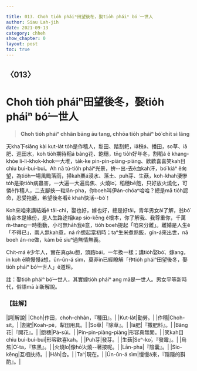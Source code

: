 ```yaml
---

title: 013. Choh tio̍h pháiⁿ田望後冬，娶tio̍h pháiⁿ bó͘一世人
author: Siau Lah-jih
date: 2021-09-13
category: chheh
show_chapter: 0
layout: post
toc: true
---
```

  
## 〈013〉
# Choh tio̍h pháiⁿ田望後冬，娶tio̍h pháiⁿ bó͘一世人
>**Choh tio̍h pháiⁿ chhân bāng āu tang, chhōa tio̍h pháiⁿ bó͘ chi̍t sì lâng**
 

天kha下siāng kài kut-la̍t to̍h是作穡人，犁田、踏割耙，iā秧á、播田，so草、iā肥、巡田水，koh tio̍h期待稻á bâng花、飽穗，tn̄g tio̍h好年冬，割稻á ê khang-khòe li-li-khok-khok一大堆，ta̍k-ke pin-pin-piàng-piàng、歡歡喜喜笑kah目chiu bui-bui-bui。Ah nā tú-tio̍h pháiⁿ光景，拚--出-去ê血kah汗，bó͘ kiáⁿ ê向望，為tio̍h一場風颱落雨，掃kah粟á浸水、落土、puh芽、生菇，koh-khah淒慘to̍h是染tio̍h病蟲害，一大遍一大遍烏焦、火燒lo͘，稻穗bē飽，只好放火燒化，可憐ê作穡人，二支腳挾一粒lān-pha，你boeh叫伊án-chóaⁿ哈哈？總是mā tio̍h認命，忍受拖磨，希望後冬看ē khah快活--bò͘！

Koh來咱來講結婚ê tāi-chì，娶也好，嫁也好，總是好tāi，青年男女ài了解，翁bó͘結合本是緣份，是人生路途相kap sio-kēng ê根本，你了解我、我尊重你，千萬m̄-thang一時衝動，小可無ha̍h我ê意，tio̍h boeh提起「咱來分離」。離婚是人生ê 「不得已」，兩人無kah意，ná m̄想起當初時；taⁿ生米煮熟飯，gín-á來出世，nā boeh án-ne做，kám bē siuⁿ過無情無義。

Chit-má ê少年人，實在真gâu想，頭路bái，一年換一樣；講tio̍h娶bó͘、嫁ang，in koh ē曉慢慢á想，ûn-ûn-á sìm，莫非in已經瞭解「作tio̍h pháiⁿ田望後冬，娶tio̍h pháiⁿ bó͘一世人」ê道理。

註：娶tio̍h pháiⁿ bó͘一世人，其實嫁tio̍h pháiⁿ ang mā是一世人。男女平等新時代，俗語mā ài新解說。


### 【註解】

|詞|解說|
|Choh|作田，choh-chhân，『種田』。|
|Kut-la̍t|勤勞。|
|作穡|Choh-sit。|
|割耙|Koah-pē，犁田用具。|
|So草|『除草』。|
|Iā肥|『撒肥料』。|
|Bâng花|『開花』。|
|飽穗|Pá-sūi。|
|Pin-pin-piàng-piàng|形容真無閒。|
|笑kah目chiu bui-bui-bui|形容歡喜kah。|
|Puh芽|發芽。|
|生菇|Seⁿ-ko͘，『發霉』。|
|烏焦|O͘-ta，『焦黑』。|
|火燒lo͘|像hō͘火燒--著按呢。|
|Lān-pha|『陰囊』。|
|Sio-kēng|互相扶持。|
|Ha̍h|合。|
|Taⁿ|現在。|
|Ûn-ûn-á sìm|慢慢á來，『隱隱的斟酌』。|
